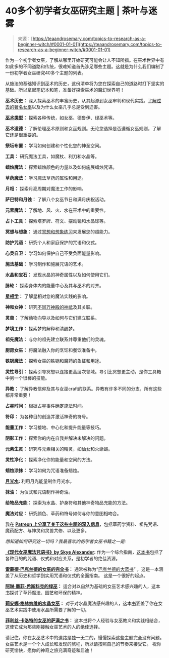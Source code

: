 <!--yml

分类：未分类

日期：2024-06-12 18:23:27

-->

# 40多个初学者女巫研究主题 | 茶叶与迷雾

> 来源：[https://teaandrosemary.com/topics-to-research-as-a-beginner-witch/#0001-01-01](https://teaandrosemary.com/topics-to-research-as-a-beginner-witch/#0001-01-01)

作为一个初学者女巫，了解从哪里开始研究可能会让人不知所措。在巫术世界中有如此多的不同道路和传统，很难知道首先涉足哪些主题。这就是为什么我们编制了一份初学者女巫研究40多个主题的列表。

从施法的基础知识到巫术的历史，这份清单将为您在探索自己的道路时打下坚实的基础。所以拿起笔记本和笔，准备好探索巫术的魔幻世界吧！

**巫术历史：** 深入探索巫术的丰富历史，从其起源到女巫审判和现代实践。[了解过去的著名女巫](https://teaandrosemary.com/famous-witches-in-history/)以及为什么女巫几乎总是受到迫害。

**[巫术类型](https://teaandrosemary.com/types-of-witches-types-of-witchcraft/)：** 探索各种传统，如女巫、德鲁伊、绿巫术等。

**巫术道德：** 了解伦理巫术原则和女巫规则。无论您选择是否遵循女巫规则，了解它还是很重要的。

**祭坛布置：** 学习如何创建和个性化您的神圣空间。

**工具：** 研究魔法工具，如魔杖、利刀和水晶等。

**蜡烛魔法：** 探索蜡烛颜色的力量以及如何施展蜡烛咒语。

**草药魔法：** 学习魔法草药的属性和用途。

**月相：** 探索月亮周期对魔法工作的影响。

**萨巴特和月蚀：** 了解八个女巫节日和满月庆祝活动。

**元素魔法：** 了解地、风、火、水在巫术中的重要性。

**占卜工具：** 探索塔罗牌、符文、摆动镜和水晶球等。

**冥想与想象：** 通过[冥想和想象练习](https://teaandrosemary.com/types-of-meditation-techniques/)来发展您的超能力。

**防护咒语：** 研究个人和家庭保护的咒语和仪式。

**心灵自卫：** 学习如何保护自己不受负面能量影响。

**施法基础：** 学习制作和施展咒语的艺术。

**水晶和宝石：** 发现水晶的神奇属性以及如何使用它们。

**脉轮：** 探索身体内的能量中心及其与巫术的对齐。

**[星相学](https://teaandrosemary.com/category/astrology/)：** 了解星相对您的魔法实践的影响。

**神和女神：** 研究[不同万神殿的神祗](https://teaandrosemary.com/category/witchcraft/deities/)及其关联。

**灵兽：** 了解动物向导以及如何与它们建立联系。

**梦境工作：** 探索梦的解释和清醒梦。

**祖先魔法：** 与你的祖先建立联系并尊重他们的灵魂。

**厨房女巫：** 将魔法融入你的烹饪和餐饮准备中。

**铁锅魔法：** 探索女巫的铁锅和魔药的象征和用途。

**灵性导引：** 探索引导冥想以连接更高层次领域。导引比冥想更主动，是你工具箱中另一个很棒的技能。

**异教：** 了解异教信仰及其与女巫craft的联系。异教有许多不同的分支，所有这些都非常重要！

**占星时间：** 根据占星事件确定施法时间。

**符印：** 为各种目的创造并激活神奇的符号。

**能量工作：** 学习接地、中心化和提升能量等技巧。

**阴影工作：** 探索你的内在自我并解决未解决的问题。

**元素生灵：** 研究与元素相关的精灵，如仙女和火蜥蜴。

**灵性净化：** 探索净化你的能量和空间的方法。

**蜡烛涂抹：** 学习如何为咒语准备蜡烛。

**[月光水](https://teaandrosemary.com/how-to-make-moon-water/):** 利用月光能量制作月光水。

**抹油：** 为仪式和咒语制作神奇油。

**给物品充能：** 探索为水晶、护身符和其他神奇物品充能的方法。

**魔法对应：** 研究颜色、草药和符号如何与你的意图相吻合。

我在 [**Patreon 上分享了关于这些主题的深入信息**](https://www.patreon.com/teaandrosemary)，包括草药学资料、祖先咒语、魔药配方、与神灵和灵兽共修、以及更多。

*想知道如何研究这一切吗？我最喜欢的初学者女巫书籍之一是:*

**[《现代女巫魔法咒语书》by Skye Alexander](https://www.kobo.com/us/en/ebook/the-modern-witchcraft-spell-book-2):** 作为一个综合指南，[这本书](https://www.thriftbooks.com/w/the-modern-witchcraft-spell-book-your-complete-guide-to-crafting-and-casting-spells/38369283/#edition=66302765)包括了各种目的的咒语、仪式和对应关系，是初学者的绝佳资源。

**[雷蒙德·巴克兰德的女巫的完全书](https://go.skimresources.com?id=193399X1730719&xs=1&url=https%3A%2F%2Fwww.kobo.com%2Fus%2Fen%2Febook%2Fbuckland-s-complete-book-of-witchcraft)：** 通常被称为“[巴克兰德的大蓝书](https://go.skimresources.com?id=193399X1730719&xs=1&url=https%3A%2F%2Fwww.thriftbooks.com%2Fw%2Fbucklands-complete-book-of-witchcraft-llewellyns-practical-magick_raymond-buckland%2F252453%2F%23edition%3D14652236%26idiq%3D46473601)” ，这是一本涵盖了从历史和哲学到实用咒语和仪式的全面指南。 这是一个很好的起点。

**[阿琳·墨菲-希斯科克的绿巫](https://go.skimresources.com?id=193399X1730719&xs=1&url=https%3A%2F%2Fwww.kobo.com%2Fca%2Fen%2Febook%2Fthe-green-witch-1)：** 适合对以自然为基础的女巫艺术感兴趣的人，这本[书](https://go.skimresources.com?id=193399X1730719&xs=1&url=https%3A%2F%2Fwww.thriftbooks.com%2Fw%2Fthe-green-witch-your-complete-guide-to-the-natural-magic-of-herbs-flowers-essential-oils-and-more_arin-murphy-hiscock%2F19881516%2F%23edition%3D14768120%26idiq%3D24084467)探讨了草药魔法、园艺和环保的精神。 

**[莉安娜·格林纳维的水晶女巫](https://go.skimresources.com?id=193399X1730719&xs=1&url=https%3A%2F%2Fwww.kobo.com%2Fus%2Fen%2Febook%2Fthe-crystal-witch-3)：** 对于对水晶魔法感兴趣的人，这本[书](https://go.skimresources.com?id=193399X1730719&xs=1&url=https%3A%2F%2Fbookshop.org%2Fp%2Fbooks%2Fthe-crystal-witch-the-magickal-way-to-calm-and-heal-the-body-mind-and-spirit-volume-6-shawn-robbins%2F12371354)涵盖了你在女巫艺术实践中使用水晶所需要了解的一切。

**[菲利丝·卡洛特的女巫的萨满之书](https://go.skimresources.com?id=193399X1730719&xs=1&url=https%3A%2F%2Fwww.kobo.com%2Fus%2Fen%2Febook%2Fbook-of-shadows-21)：** 这本[书](https://go.skimresources.com?id=193399X1730719&xs=1&url=https%3A%2F%2Fwww.thriftbooks.com%2Fw%2Fbook-of-shadows-a-modern-womans-journey-into-the-wisdom-of-witchcraft-and-the-magic-of-the-goddess_phyllis-curott%2F273094%2F%23edition%3D1796417%26idiq%3D4322292)将个人经验与女巫教义和实践相结合，这使它成为那些刚接触女巫艺术的人的绝佳选择。

请记住，你在女巫艺术中的道路是独一无二的，慢慢探索这些主题完全没有问题。女巫艺术是一个个人成长和发现的旅程，所以请按照自己的节奏来接受它。 祝你研究愉快，愿你的神奇之旅充满奇迹和启迪！ 
